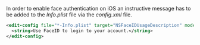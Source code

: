 In order to enable face authentication on iOS an instructive message has to be added to the _Info.plist_ file via the _config.xml_ file.

```xml
<edit-config file="*-Info.plist" target="NSFaceIDUsageDescription" mode="overwrite">
  <string>Use FaceID to login to your account.</string>
</edit-config>
```
